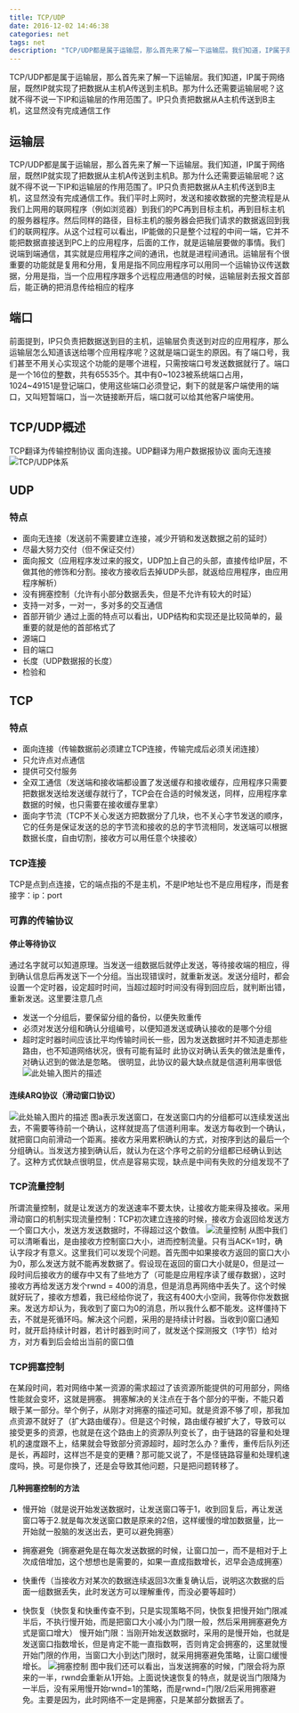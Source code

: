 ```yaml
---
title: TCP/UDP
date: 2016-12-02 14:46:38
categories: net
tags: net
description: "TCP/UDP都是属于运输层，那么首先来了解一下运输层。我们知道，IP属于网络层，既然IP就实现了把数据从主机A传送到主机B。那为什么还需要运输层呢？这就不得不说一下IP和运输层的作用范围了。IP只负责把数据从A主机传送到B主机，这显然没有完成通信工作"
---
```

TCP/UDP都是属于运输层，那么首先来了解一下运输层。我们知道，IP属于网络层，既然IP就实现了把数据从主机A传送到主机B。那为什么还需要运输层呢？这就不得不说一下IP和运输层的作用范围了。IP只负责把数据从A主机传送到B主机，这显然没有完成通信工作
<!-- more -->
## 运输层
TCP/UDP都是属于运输层，那么首先来了解一下运输层。我们知道，IP属于网络层，既然IP就实现了把数据从主机A传送到主机B。那为什么还需要运输层呢？这就不得不说一下IP和运输层的作用范围了。IP只负责把数据从A主机传送到B主机，这显然没有完成通信工作。我们平时上网时，发送和接收数据的完整流程是从我们上网用的联网程序（例如浏览器）到我们的PC再到目标主机，再到目标主机的服务器程序。然后同样的路径，目标主机的服务器会把我们请求的数据返回到我们的联网程序。从这个过程可以看出，IP能做的只是整个过程的中间一端，它并不能把数据直接送到PC上的应用程序，后面的工作，就是运输层要做的事情。我们说端到端通信，其实就是应用程序之间的通讯，也就是进程间通讯。运输层有个很重要的功能就是复用和分用，复用是指不同应用程序可以用同一个运输协议传送数据，分用是指，当一个应用程序跟多个远程应用通信的时候，运输层剥去报文首部后，能正确的把消息传给相应的程序
## 端口
前面提到，IP只负责把数据送到目的主机，运输层负责送到对应的应用程序，那么运输层怎么知道该送给哪个应用程序呢？这就是端口诞生的原因。有了端口号，我们甚至不用关心实现这个功能的是哪个进程，只需按端口号发送数据就行了。端口是一个16位的整数，共有65535个。其中有0~1023被系统端口占用，1024~49151是登记端口，使用这些端口必须登记，剩下的就是客户端使用的端口，又叫短暂端口，当一次链接断开后，端口就可以给其他客户端使用。
## TCP/UDP概述
TCP翻译为传输控制协议 面向连接。UDP翻译为用户数据报协议 面向无连接
![TCP/UDP体系][1]
## UDP
### 特点
* 面向无连接（发送前不需要建立连接，减少开销和发送数据之前的延时）
* 尽最大努力交付（但不保证交付）
* 面向报文（应用程序发过来的报文，UDP加上自己的头部，直接传给IP层，不做其他的修饰和分割。接收方接收后去掉UDP头部，就返给应用程序，由应用程序解析）
* 没有拥塞控制（允许有小部分数据丢失，但是不允许有较大的时延）
* 支持一对多，一对一，多对多的交互通信
* 首部开销少
通过上面的特点可以看出，UDP结构和实现还是比较简单的，最重要的就是他的首部格式了
* 源端口
* 目的端口
* 长度（UDP数据报的长度）
* 检验和
## TCP
### 特点
* 面向连接（传输数据前必须建立TCP连接，传输完成后必须关闭连接）
* 只允许点对点通信
* 提供可交付服务
* 全双工通信（发送端和接收端都设置了发送缓存和接收缓存，应用程序只需要把数据发送给发送缓存就行了，TCP会在合适的时候发送，同样，应用程序拿数据的时候，也只需要在接收缓存里拿）
* 面向字节流（TCP不关心发送方把数据分了几块，也不关心字节发送的顺序，它的任务是保证发送的总的字节流和接收的总的字节流相同，发送端可以根据数据长度，自由切割，接收方可以用任意个块接收）
### TCP连接
TCP是点到点连接，它的端点指的不是主机，不是IP地址也不是应用程序，而是套接字：ip：port
### 可靠的传输协议
#### 停止等待协议
通过名字就可以知道原理。当发送一组数据后就停止发送，等待接收端的相应，得到确认信息后再发送下一个分组。当出现错误时，就重新发送。发送分组时，都会设置一个定时器，设定超时时间，当超过超时时间没有得到回应后，就判断出错，重新发送。这里要注意几点
* 发送一个分组后，要保留分组的备份，以便失败重传
* 必须对发送分组和确认分组编号，以便知道发送或确认接收的是哪个分组
* 超时定时器时间应该比平均传输时间长一些，因为发送数据时并不知道走那些路由，也不知道网络状况，很有可能有延时
此协议对确认丢失的做法是重传，对确认迟到的做法是忽略。
很明显，此协议的最大缺点就是信道利用率很低
![此处输入图片的描述][2]
#### 连续ARQ协议（滑动窗口协议）
![此处输入图片的描述][3]
图a表示发送窗口，在发送窗口内的分组都可以连续发送出去，不需要等待前一个确认，这样就提高了信道利用率。发送方每收到一个确认，就把窗口向前滑动一个距离。接收方采用累积确认的方式，对按序到达的最后一个分组确认。当发送方接到确认后，就认为在这个序号之前的分组都已经确认到达了。这种方式优缺点很明显，优点是容易实现，缺点是中间有失败的分组发现不了
### TCP流量控制
所谓流量控制，就是让发送方的发送速率不要太快，让接收方能来得及接收。采用滑动窗口的机制实现流量控制：TCP初次建立连接的时候，接收方会返回给发送方一个窗口大小，发送方发送数据时，不得超过这个数值。
![流量控制][4]
从图中我们可以清晰看出，是由接收方控制窗口大小，进而控制流量。只有当ACK=1时，确认字段才有意义。这里我们可以发现个问题。首先图中如果接收方返回的窗口大小为0，那么发送方就不能再发数据了。假设现在返回的窗口大小就是0，但是过一段时间后接收方的缓存中又有了些地方了（可能是应用程序读了缓存数据），这时接收方再给发送方发个rwnd = 400的消息，但是消息再网络中丢失了。这个时候就好玩了，接收方想着，我已经给你说了，我这有400大小空间，我等你你发数据来。发送方却认为，我收到了窗口为0的消息，所以我什么都不能发。这样僵持下去，不就是死循环吗。解决这个问题，采用的是持续计时器。当收到0窗口通知时，就开启持续计时器，若计时器到时间了，就发送个探测报文（1字节）给对方，对方看到后会给出当前的窗口值
### TCP拥塞控制
在某段时间，若对网络中某一资源的需求超过了该资源所能提供的可用部分，网络性能就会变坏，这就是拥塞。
拥塞解决的关注点在于各个部分的平衡，不能只着眼于某一部分。举个例子，从刚才对拥塞的描述可知。就是资源不够了呗，那我加点资源不就好了（扩大路由缓存）。但是这个时候，路由缓存被扩大了，导致可以接受更多的资源，也就是在这个路由上的资源队列变长了，由于链路的容量和处理机的速度跟不上，结果就会导致部分资源超时，超时怎么办？重传，重传后队列还是长，再超时，这样岂不是变的更糟？那可能又说了，不是怪链路容量和处理机速度吗，换。可是你换了，还是会导致其他问题，只是把问题转移了。
#### 几种拥塞控制的方法
* 慢开始（就是说开始发送数据时，让发送窗口等于1，收到回复后，再让发送窗口等于2.就是每次发送窗口数是原来的2倍，这样缓慢的增加数据量，比一开始就一股脑的发送出去，更可以避免拥塞）
* 拥塞避免（拥塞避免是在每次发送数据的时候，让窗口加一，而不是相对于上次成倍增加，这个想想也是需要的，如果一直成指数增长，迟早会造成拥塞）
* 快重传（当接收方对某次的数据连续返回3次重复确认后，说明这次数据的后面一组数据丢失，此时发送方可以理解重传，而没必要等超时）
* 快恢复（快恢复和快重传查不到，只是实现策略不同，快恢复把慢开始门限减半后，不执行慢开始，而是把窗口大小减小为门限一般，然后采用拥塞避免方式是窗口增大）
慢开始门限：当刚开始发送数据时，采用的是慢开始，也就是发送窗口指数增长，但是肯定不能一直指数啊，否则肯定会拥塞的，这里就慢开始门限的作用，当窗口大小到达门限时，就采用拥塞避免策略，让窗口缓慢增长。
![拥塞控制][5]
图中我们还可以看出，当发送拥塞的时候，门限会将为原来的一半，rwnd会重新从1开始。上面说快速恢复的特点，就是说当门限降为一半后，没有采用慢开始rwnd=1的策略，而是rwnd=门限/2后采用拥塞避免。主要是因为，此时网络不一定是拥塞，只是某部分数据丢了。


  [1]: http://ofy9dm2ii.bkt.clouddn.com/image/article/tcpudp1.png
  [2]: http://ofy9dm2ii.bkt.clouddn.com/image/article/tcpudp2.png
  [3]: http://ofy9dm2ii.bkt.clouddn.com/image/article/tcpudp3.png
  [4]: http://ofy9dm2ii.bkt.clouddn.com/image/article/liuliangkongzhi.png
  [5]: http://7xslom.com1.z0.glb.clouddn.com/yongsekongzhi.png
